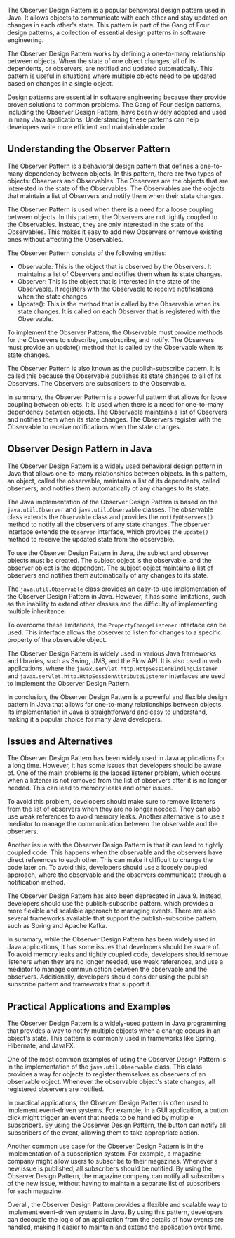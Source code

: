 The Observer Design Pattern is a popular behavioral design pattern used in Java. It allows objects to communicate with each other and stay updated on changes in each other's state. This pattern is part of the Gang of Four design patterns, a collection of essential design patterns in software engineering.

The Observer Design Pattern works by defining a one-to-many relationship between objects. When the state of one object changes, all of its dependents, or observers, are notified and updated automatically. This pattern is useful in situations where multiple objects need to be updated based on changes in a single object.

Design patterns are essential in software engineering because they provide proven solutions to common problems. The Gang of Four design patterns, including the Observer Design Pattern, have been widely adopted and used in many Java applications. Understanding these patterns can help developers write more efficient and maintainable code.

Understanding the Observer Pattern
----------------------------------

The Observer Pattern is a behavioral design pattern that defines a one-to-many dependency between objects. In this pattern, there are two types of objects: Observers and Observables. The Observers are the objects that are interested in the state of the Observables. The Observables are the objects that maintain a list of Observers and notify them when their state changes.

The Observer Pattern is used when there is a need for a loose coupling between objects. In this pattern, the Observers are not tightly coupled to the Observables. Instead, they are only interested in the state of the Observables. This makes it easy to add new Observers or remove existing ones without affecting the Observables.

The Observer Pattern consists of the following entities:

*   Observable: This is the object that is observed by the Observers. It maintains a list of Observers and notifies them when its state changes.
*   Observer: This is the object that is interested in the state of the Observable. It registers with the Observable to receive notifications when the state changes.
*   Update(): This is the method that is called by the Observable when its state changes. It is called on each Observer that is registered with the Observable.

To implement the Observer Pattern, the Observable must provide methods for the Observers to subscribe, unsubscribe, and notify. The Observers must provide an update() method that is called by the Observable when its state changes.

The Observer Pattern is also known as the publish-subscribe pattern. It is called this because the Observable publishes its state changes to all of its Observers. The Observers are subscribers to the Observable.

In summary, the Observer Pattern is a powerful pattern that allows for loose coupling between objects. It is used when there is a need for one-to-many dependency between objects. The Observable maintains a list of Observers and notifies them when its state changes. The Observers register with the Observable to receive notifications when the state changes.

Observer Design Pattern in Java
-------------------------------

The Observer Design Pattern is a widely used behavioral design pattern in Java that allows one-to-many relationships between objects. In this pattern, an object, called the observable, maintains a list of its dependents, called observers, and notifies them automatically of any changes to its state.

The Java implementation of the Observer Design Pattern is based on the `java.util.Observer` and `java.util.Observable` classes. The observable class extends the `Observable` class and provides the `notifyObservers()` method to notify all the observers of any state changes. The observer interface extends the `Observer` interface, which provides the `update()` method to receive the updated state from the observable.

To use the Observer Design Pattern in Java, the subject and observer objects must be created. The subject object is the observable, and the observer object is the dependent. The subject object maintains a list of observers and notifies them automatically of any changes to its state.

The `java.util.Observable` class provides an easy-to-use implementation of the Observer Design Pattern in Java. However, it has some limitations, such as the inability to extend other classes and the difficulty of implementing multiple inheritance.

To overcome these limitations, the `PropertyChangeListener` interface can be used. This interface allows the observer to listen for changes to a specific property of the observable object.

The Observer Design Pattern is widely used in various Java frameworks and libraries, such as Swing, JMS, and the Flow API. It is also used in web applications, where the `javax.servlet.http.HttpSessionBindingListener` and `javax.servlet.http.HttpSessionAttributeListener` interfaces are used to implement the Observer Design Pattern.

In conclusion, the Observer Design Pattern is a powerful and flexible design pattern in Java that allows for one-to-many relationships between objects. Its implementation in Java is straightforward and easy to understand, making it a popular choice for many Java developers.

Issues and Alternatives
-----------------------

The Observer Design Pattern has been widely used in Java applications for a long time. However, it has some issues that developers should be aware of. One of the main problems is the lapsed listener problem, which occurs when a listener is not removed from the list of observers after it is no longer needed. This can lead to memory leaks and other issues.

To avoid this problem, developers should make sure to remove listeners from the list of observers when they are no longer needed. They can also use weak references to avoid memory leaks. Another alternative is to use a mediator to manage the communication between the observable and the observers.

Another issue with the Observer Design Pattern is that it can lead to tightly coupled code. This happens when the observable and the observers have direct references to each other. This can make it difficult to change the code later on. To avoid this, developers should use a loosely coupled approach, where the observable and the observers communicate through a notification method.

The Observer Design Pattern has also been deprecated in Java 9. Instead, developers should use the publish-subscribe pattern, which provides a more flexible and scalable approach to managing events. There are also several frameworks available that support the publish-subscribe pattern, such as Spring and Apache Kafka.

In summary, while the Observer Design Pattern has been widely used in Java applications, it has some issues that developers should be aware of. To avoid memory leaks and tightly coupled code, developers should remove listeners when they are no longer needed, use weak references, and use a mediator to manage communication between the observable and the observers. Additionally, developers should consider using the publish-subscribe pattern and frameworks that support it.

Practical Applications and Examples
-----------------------------------

The Observer Design Pattern is a widely-used pattern in Java programming that provides a way to notify multiple objects when a change occurs in an object's state. This pattern is commonly used in frameworks like Spring, Hibernate, and JavaFX.

One of the most common examples of using the Observer Design Pattern is in the implementation of the `java.util.Observable` class. This class provides a way for objects to register themselves as observers of an observable object. Whenever the observable object's state changes, all registered observers are notified.

In practical applications, the Observer Design Pattern is often used to implement event-driven systems. For example, in a GUI application, a button click might trigger an event that needs to be handled by multiple subscribers. By using the Observer Design Pattern, the button can notify all subscribers of the event, allowing them to take appropriate action.

Another common use case for the Observer Design Pattern is in the implementation of a subscription system. For example, a magazine company might allow users to subscribe to their magazines. Whenever a new issue is published, all subscribers should be notified. By using the Observer Design Pattern, the magazine company can notify all subscribers of the new issue, without having to maintain a separate list of subscribers for each magazine.

Overall, the Observer Design Pattern provides a flexible and scalable way to implement event-driven systems in Java. By using this pattern, developers can decouple the logic of an application from the details of how events are handled, making it easier to maintain and extend the application over time.